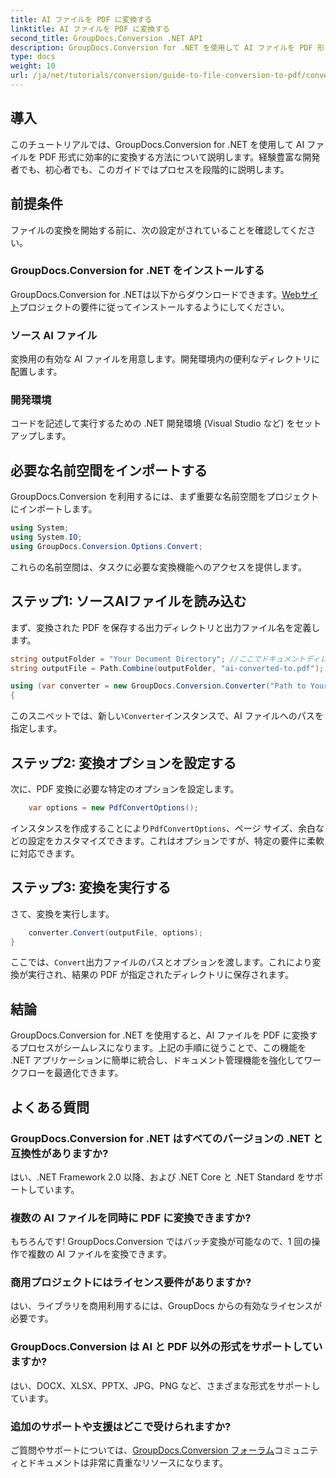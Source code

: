 ```yaml
---
title: AI ファイルを PDF に変換する
linktitle: AI ファイルを PDF に変換する
second_title: GroupDocs.Conversion .NET API
description: GroupDocs.Conversion for .NET を使用して AI ファイルを PDF 形式に簡単に変換する方法を説明します。このチュートリアルでは、インストール、コードの設定、および変換プロセスについて説明します。
type: docs
weight: 10
url: /ja/net/tutorials/conversion/guide-to-file-conversion-to-pdf/converting-ai-to-pdf/
---
```

## 導入

このチュートリアルでは、GroupDocs.Conversion for .NET を使用して AI ファイルを PDF 形式に効率的に変換する方法について説明します。経験豊富な開発者でも、初心者でも、このガイドではプロセスを段階的に説明します。

## 前提条件

ファイルの変換を開始する前に、次の設定がされていることを確認してください。

### GroupDocs.Conversion for .NET をインストールする

 GroupDocs.Conversion for .NETは以下からダウンロードできます。[Webサイト](https://releases.groupdocs.com/conversion/net/)プロジェクトの要件に従ってインストールするようにしてください。

### ソース AI ファイル

変換用の有効な AI ファイルを用意します。開発環境内の便利なディレクトリに配置します。

### 開発環境

コードを記述して実行するための .NET 開発環境 (Visual Studio など) をセットアップします。

## 必要な名前空間をインポートする

GroupDocs.Conversion を利用するには、まず重要な名前空間をプロジェクトにインポートします。

```csharp
using System;
using System.IO;
using GroupDocs.Conversion.Options.Convert;
```
これらの名前空間は、タスクに必要な変換機能へのアクセスを提供します。

## ステップ1: ソースAIファイルを読み込む

まず、変換された PDF を保存する出力ディレクトリと出力ファイル名を定義します。

```csharp
string outputFolder = "Your Document Directory"; //ここでドキュメントディレクトリを指定してください
string outputFile = Path.Combine(outputFolder, "ai-converted-to.pdf");

using (var converter = new GroupDocs.Conversion.Converter("Path to Your AI File"))
{
```

このスニペットでは、新しい`Converter`インスタンスで、AI ファイルへのパスを指定します。

## ステップ2: 変換オプションを設定する

次に、PDF 変換に必要な特定のオプションを設定します。

```csharp
    var options = new PdfConvertOptions();
```
インスタンスを作成することにより`PdfConvertOptions`、ページ サイズ、余白などの設定をカスタマイズできます。これはオプションですが、特定の要件に柔軟に対応できます。

## ステップ3: 変換を実行する

さて、変換を実行します。

```csharp
    converter.Convert(outputFile, options);
}
```
ここでは、`Convert`出力ファイルのパスとオプションを渡します。これにより変換が実行され、結果の PDF が指定されたディレクトリに保存されます。

## 結論

GroupDocs.Conversion for .NET を使用すると、AI ファイルを PDF に変換するプロセスがシームレスになります。上記の手順に従うことで、この機能を .NET アプリケーションに簡単に統合し、ドキュメント管理機能を強化してワークフローを最適化できます。

## よくある質問

### GroupDocs.Conversion for .NET はすべてのバージョンの .NET と互換性がありますか?

はい、.NET Framework 2.0 以降、および .NET Core と .NET Standard をサポートしています。

### 複数の AI ファイルを同時に PDF に変換できますか?

もちろんです! GroupDocs.Conversion ではバッチ変換が可能なので、1 回の操作で複数の AI ファイルを変換できます。

### 商用プロジェクトにはライセンス要件がありますか?

はい、ライブラリを商用利用するには、GroupDocs からの有効なライセンスが必要です。

### GroupDocs.Conversion は AI と PDF 以外の形式をサポートしていますか?

はい、DOCX、XLSX、PPTX、JPG、PNG など、さまざまな形式をサポートしています。

### 追加のサポートや支援はどこで受けられますか?

ご質問やサポートについては、[GroupDocs.Conversion フォーラム](https://forum.groupdocs.com/c/conversion/11)コミュニティとドキュメントは非常に貴重なリソースになります。